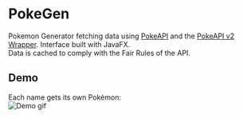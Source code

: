 # PokeGen
Pokemon Generator fetching data using [PokeAPI](https://pokeapi.co/) and the [PokeAPI v2 Wrapper](https://github.com/oscar0812/pokeapi-v2-java).
Interface built with JavaFX.
<br>
Data is cached to comply with the Fair Rules of the API.
## Demo
Each name gets its own Pokémon:
<br>
![Demo gif](https://media.discordapp.net/attachments/724689834559668339/1198282713925423264/b.gif)

